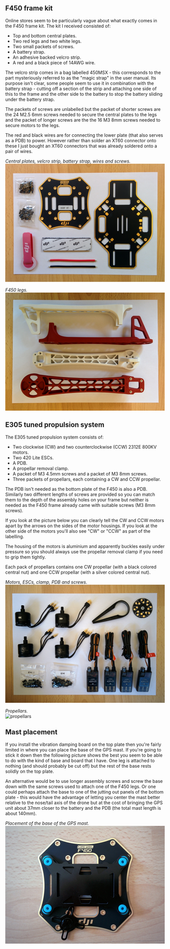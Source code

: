 F450 frame kit
--------------

Online stores seem to be particularly vague about what exactly comes in the F450 frame kit. The kit I received consisted of:

* Top and bottom central plates.
* Two red legs and two white legs.
* Two small packets of screws.
* A battery strap.
* An adhesive backed velcro strip.
* A red and a black piece of 14AWG wire.

The velcro strip comes in a bag labelled 450MSX - this corresponds to the part mysteriously referred to as the "magic strap" in the user manual. Its purpose isn't clear, some people seem to use it in combination with the battery strap - cutting off a section of the strip and attaching one side of this to the frame and the other side to the battery to stop the battery sliding under the battery strap.

The packets of screws are unlabelled but the packet of shorter screws are the 24 M2.5 6mm screws needed to secure the central plates to the legs and the packet of longer screws are the the 16 M3 8mm screws needed to secure motors to the legs.

The red and black wires are for connecting the lower plate (that also serves as a PDB) to power. However rather than solder an XT60 connector onto these I just bought an XT60 connectors that was already soldered onto a pair of wires.

_Central plates, velcro strip, battery strap, wires and screws._  
![F450 parts](images/assembly/frame/f450-kit-parts.jpg)

_F450 legs._  
![F450 legs](images/assembly/frame/f450-kit-parts-legs.jpg)

E305 tuned propulsion system
----------------------------

The E305 tuned propulsion system consists of:

* Two clockwise (CW) and two counterclockwise (CCW) 2312E 800KV motors.
* Two 420 Lite ESCs.
* A PDB.
* A propellar removal clamp.
* A packet of M3 4.5mm screws and a packet of M3 8mm screws.
* Three packets of propellars, each containing a CW and CCW propellar.

The PDB isn't needed as the bottom plate of the F450 is also a PDB. Similarly two different lengths of screws are provided so you can match them to the depth of the assembly holes on your frame but neither is needed as the F450 frame already came with suitable screws (M3 8mm screws).

If you look at the picture below you can clearly tell the CW and CCW motors apart by the arrows on the sides of the motor housings. If you look at the other side of the motors you'll also see "CW" or "CCW" as part of the labelling.

The housing of the motors is aluminium and apparently buckles easily under pressure so you should always use the propellar removal clamp if you need to grip them tightly.

Each pack of propellars contains one CW propellar (with a black colored central nut) and one CCW propellar (with a silver colored central nut).

_Motors, ESCs, clamp, PDB and screws._  
![E305 parts](images/assembly/frame/e305-system-parts.jpg)

_Propellars._  
![propellars](images/assembly/frame/e305-system-props.jpg)

Mast placement
--------------

If you install the vibration damping board on the top plate then you're fairly limited in where you can place the base of the GPS mast. If you're going to stick it down then the following picture shows the best you seem to be able to do with the kind of base and board that I have. One leg is attached to nothing (and should probably be cut off) but the rest of the base rests solidly on the top plate.

An alternative would be to use longer assembly screws and screw the base down with the same screws used to attach one of the F450 legs. Or one could perhaps attach the base to one of the jutting out panels of the bottom plate - this would have the advantage of letting you center the mast better relative to the nose/tail axis of the drone but at the cost of bringing the GPS unit about 37mm closer to the battery and the PDB (the total mast length is about 140mm).

_Placement of the base of the GPS mast._  
![mast placement](images/assembly/frame/mast-placement.jpg)
